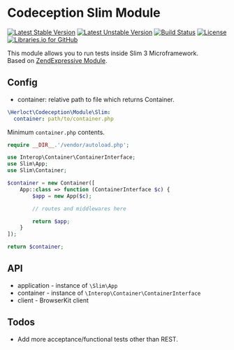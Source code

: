 # Codeception Slim Module

[![Latest Stable Version](https://poser.pugx.org/herloct/codeception-slim-module/v/stable)](https://packagist.org/packages/herloct/codeception-slim-module)
[![Latest Unstable Version](https://poser.pugx.org/herloct/codeception-slim-module/v/unstable)](https://packagist.org/packages/herloct/codeception-slim-module)
[![Build Status](https://travis-ci.org/herloct/codeception-slim-module.svg?branch=master)](https://travis-ci.org/herloct/codeception-slim-module)
[![License](https://poser.pugx.org/herloct/codeception-slim-module/license)](https://packagist.org/packages/herloct/codeception-slim-module)
[![Libraries.io for GitHub](https://img.shields.io/librariesio/github/herloct/codeception-slim-module.svg)](https://libraries.io/github/herloct/codeception-slim-module)

This module allows you to run tests inside Slim 3 Microframework.  
Based on [ZendExpressive Module](https://github.com/Codeception/Codeception/blob/2.2/src/Codeception/Module/ZendExpressive.php).

## Config

* container: relative path to file which returns Container.

```yaml
\Herloct\Codeception\Module\Slim:
  container: path/to/container.php
```

Minimum `container.php` contents.

```php
require __DIR__.'/vendor/autoload.php';

use Interop\Container\ContainerInterface;
use Slim\App;
use Slim\Container;

$container = new Container([
    App::class => function (ContainerInterface $c) {
        $app = new App($c);

        // routes and middlewares here

        return $app;
    }
]);

return $container;
```

## API

* application -  instance of `\Slim\App`
* container - instance of `\Interop\Container\ContainerInterface`
* client - BrowserKit client

## Todos

* Add more acceptance/functional tests other than REST.
